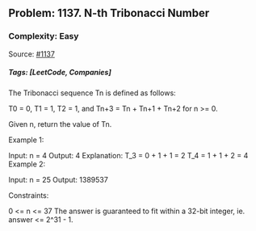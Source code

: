 ## Problem: 1137. N-th Tribonacci Number

### Complexity: Easy

Source: [#1137](https://leetcode.com/problems/n-th-tribonacci-number/description/)

##### Tags: [LeetCode, Companies]

The Tribonacci sequence Tn is defined as follows:

T0 = 0, T1 = 1, T2 = 1, and Tn+3 = Tn + Tn+1 + Tn+2 for n >= 0.

Given n, return the value of Tn.

Example 1:

Input: n = 4
Output: 4
Explanation:
T_3 = 0 + 1 + 1 = 2
T_4 = 1 + 1 + 2 = 4
Example 2:

Input: n = 25
Output: 1389537

Constraints:

0 <= n <= 37
The answer is guaranteed to fit within a 32-bit integer, ie. answer <= 2^31 - 1.
